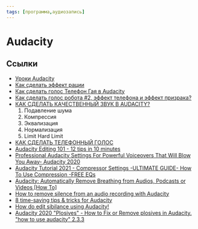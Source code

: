 ```yaml
---
tags: [программа,аудиозапись]
---
```

# Audacity

## Ссылки

* [Уроки Audacity](https://youtube.com/playlist?list=PL8PP2WnYbyT-pZa8MyZnT9yyQl6_PEeH_)
* [Как сделать эффект рации](https://youtu.be/CRB_4w-tLr0)
* [Как сделать голос Телефон Гая в Audacity](https://youtu.be/9CcLj5tStLc)
* [Как сделать голос робота #2, эффект телефона и эффект призрака?](https://youtu.be/n-LTM3vsIuA)
* [КАК СДЕЛАТЬ КАЧЕСТВЕННЫЙ ЗВУК В AUDACITY?](https://youtu.be/WRsOLvbhuq0)
  1. Подавление шума
  2. Компрессия
  3. Эквализация
  4. Нормализация
  5. Limit Hard Limit
* [КАК СДЕЛАТЬ ТЕЛЕФОННЫЙ ГОЛОС](https://youtu.be/eXGixGvjJ5A)
* [Audacity Editing 101 - 12 tips in 10 minutes](https://youtu.be/8zJhVE3bw2o)
* [Professional Audacity Settings For Powerful Voiceovers That Will Blow You Away- Audacity 2020](https://youtu.be/uxbqX3jYon0)
* [Audacity Tutorial 2021 - Compressor Settings -ULTIMATE GUIDE- How To Use Compression -FREE EQs](https://youtu.be/4dTGiReB_Qg)
* [Audacity: Automatically Remove Breathing from Audios, Podcasts or Videos [How To]](https://youtu.be/emyGcinHUu0)
* [How to remove silence from an audio recording with Audacity](https://youtu.be/2fQxf1Pt3a0)
* [8 time-saving tips & tricks for Audacity](https://youtu.be/gej3LVNKO0E)
* [How do edit sibilance using Audacity!](https://youtu.be/84XGcFif6_4)
* [Audacity 2020 "Plosives" - How to Fix or Remove plosives in Audacity. "how to use audacity" 2.3.3](https://youtu.be/kmksbyMybSI)
